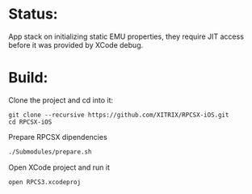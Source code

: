 # Status:
App stack on initializing static EMU properties, they require JIT access before it was provided by XCode debug.

# Build:

Clone the project and cd into it:
```
git clone --recursive https://github.com/XITRIX/RPCSX-iOS.git
cd RPCSX-iOS
```

Prepare RPCSX dipendencies
```Bash
./Submodules/prepare.sh
```

Open XCode project and run it
```Bash
open RPCS3.xcodeproj
```
